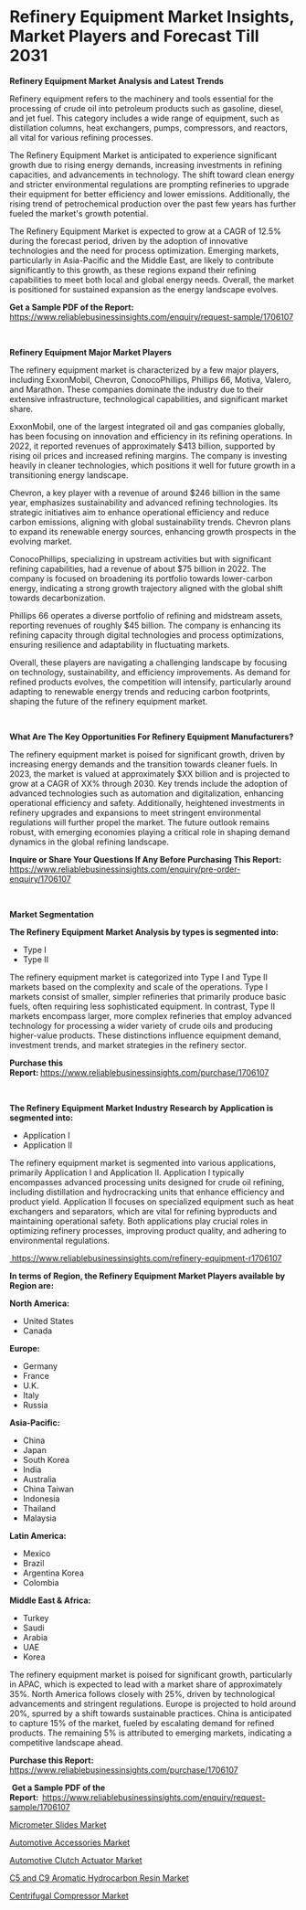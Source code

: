<p><h1>Refinery Equipment Market Insights, Market Players and Forecast Till 2031</h1></p><p><strong>Refinery Equipment Market Analysis and Latest Trends</strong></p>
<p><p>Refinery equipment refers to the machinery and tools essential for the processing of crude oil into petroleum products such as gasoline, diesel, and jet fuel. This category includes a wide range of equipment, such as distillation columns, heat exchangers, pumps, compressors, and reactors, all vital for various refining processes.</p><p>The Refinery Equipment Market is anticipated to experience significant growth due to rising energy demands, increasing investments in refining capacities, and advancements in technology. The shift toward clean energy and stricter environmental regulations are prompting refineries to upgrade their equipment for better efficiency and lower emissions. Additionally, the rising trend of petrochemical production over the past few years has further fueled the market's growth potential.</p><p>The Refinery Equipment Market is expected to grow at a CAGR of 12.5% during the forecast period, driven by the adoption of innovative technologies and the need for process optimization. Emerging markets, particularly in Asia-Pacific and the Middle East, are likely to contribute significantly to this growth, as these regions expand their refining capabilities to meet both local and global energy needs. Overall, the market is positioned for sustained expansion as the energy landscape evolves.</p></p>
<p><strong>Get a Sample PDF of the Report:&nbsp;</strong> <a href="https://www.reliablebusinessinsights.com/enquiry/request-sample/1706107?utm_campaign=1091&utm_medium=2&utm_source=Github&utm_content=ia&utm_term=21102024&utm_id=refinery-equipment">https://www.reliablebusinessinsights.com/enquiry/request-sample/1706107</a></p>
<p>&nbsp;</p>
<p><strong>Refinery Equipment Major Market Players</strong></p>
<p><p>The refinery equipment market is characterized by a few major players, including ExxonMobil, Chevron, ConocoPhillips, Phillips 66, Motiva, Valero, and Marathon. These companies dominate the industry due to their extensive infrastructure, technological capabilities, and significant market share.</p><p>ExxonMobil, one of the largest integrated oil and gas companies globally, has been focusing on innovation and efficiency in its refining operations. In 2022, it reported revenues of approximately $413 billion, supported by rising oil prices and increased refining margins. The company is investing heavily in cleaner technologies, which positions it well for future growth in a transitioning energy landscape.</p><p>Chevron, a key player with a revenue of around $246 billion in the same year, emphasizes sustainability and advanced refining technologies. Its strategic initiatives aim to enhance operational efficiency and reduce carbon emissions, aligning with global sustainability trends. Chevron plans to expand its renewable energy sources, enhancing growth prospects in the evolving market.</p><p>ConocoPhillips, specializing in upstream activities but with significant refining capabilities, had a revenue of about $75 billion in 2022. The company is focused on broadening its portfolio towards lower-carbon energy, indicating a strong growth trajectory aligned with the global shift towards decarbonization.</p><p>Phillips 66 operates a diverse portfolio of refining and midstream assets, reporting revenues of roughly $45 billion. The company is enhancing its refining capacity through digital technologies and process optimizations, ensuring resilience and adaptability in fluctuating markets.</p><p>Overall, these players are navigating a challenging landscape by focusing on technology, sustainability, and efficiency improvements. As demand for refined products evolves, the competition will intensify, particularly around adapting to renewable energy trends and reducing carbon footprints, shaping the future of the refinery equipment market.</p></p>
<p>&nbsp;</p>
<p><strong>What Are The Key Opportunities For Refinery Equipment Manufacturers?</strong></p>
<p><p>The refinery equipment market is poised for significant growth, driven by increasing energy demands and the transition towards cleaner fuels. In 2023, the market is valued at approximately $XX billion and is projected to grow at a CAGR of XX% through 2030. Key trends include the adoption of advanced technologies such as automation and digitalization, enhancing operational efficiency and safety. Additionally, heightened investments in refinery upgrades and expansions to meet stringent environmental regulations will further propel the market. The future outlook remains robust, with emerging economies playing a critical role in shaping demand dynamics in the global refining landscape.</p></p>
<p><strong>Inquire or Share Your Questions If Any Before Purchasing This Report:</strong> <a href="https://www.reliablebusinessinsights.com/enquiry/pre-order-enquiry/1706107?utm_campaign=1091&utm_medium=2&utm_source=Github&utm_content=ia&utm_term=21102024&utm_id=refinery-equipment">https://www.reliablebusinessinsights.com/enquiry/pre-order-enquiry/1706107</a></p>
<p>&nbsp;</p>
<p><strong>Market Segmentation</strong></p>
<p><strong>The Refinery Equipment Market Analysis by types is segmented into:</strong></p>
<p><ul><li>Type I</li><li>Type II</li></ul></p>
<p><p>The refinery equipment market is categorized into Type I and Type II markets based on the complexity and scale of the operations. Type I markets consist of smaller, simpler refineries that primarily produce basic fuels, often requiring less sophisticated equipment. In contrast, Type II markets encompass larger, more complex refineries that employ advanced technology for processing a wider variety of crude oils and producing higher-value products. These distinctions influence equipment demand, investment trends, and market strategies in the refinery sector.</p></p>
<p><strong>Purchase this Report:&nbsp;</strong><a href="https://www.reliablebusinessinsights.com/purchase/1706107?utm_campaign=1091&utm_medium=2&utm_source=Github&utm_content=ia&utm_term=21102024&utm_id=refinery-equipment">https://www.reliablebusinessinsights.com/purchase/1706107</a></p>
<p>&nbsp;</p>
<p><strong>The Refinery Equipment Market Industry Research by Application is segmented into:</strong></p>
<p><ul><li>Application I</li><li>Application II</li></ul></p>
<p><p>The refinery equipment market is segmented into various applications, primarily Application I and Application II. Application I typically encompasses advanced processing units designed for crude oil refining, including distillation and hydrocracking units that enhance efficiency and product yield. Application II focuses on specialized equipment such as heat exchangers and separators, which are vital for refining byproducts and maintaining operational safety. Both applications play crucial roles in optimizing refinery processes, improving product quality, and adhering to environmental regulations.</p></p>
<p><a href="https://www.reliablebusinessinsights.com/refinery-equipment-r1706107?utm_campaign=1091&utm_medium=2&utm_source=Github&utm_content=ia&utm_term=21102024&utm_id=refinery-equipment">&nbsp;https://www.reliablebusinessinsights.com/refinery-equipment-r1706107</a></p>
<p><strong>In terms of Region, the Refinery Equipment Market Players available by Region are:</strong></p>
<p>
    <p> <strong> North America: </strong>
        <ul>
            <li>United States</li>
            <li>Canada</li>
        </ul>
        </p> 
    <p> <strong> Europe: </strong>
        <ul>
            <li>Germany</li>
            <li>France</li>
            <li>U.K.</li>
            <li>Italy</li>
            <li>Russia</li>
        </ul>
        </p> 
    <p> <strong> Asia-Pacific: </strong>
        <ul>
            <li>China</li>
            <li>Japan</li>
            <li>South Korea</li>
            <li>India</li>
            <li>Australia</li>
            <li>China Taiwan</li>
            <li>Indonesia</li>
            <li>Thailand</li>
            <li>Malaysia</li>
        </ul>
        </p> 
    <p> <strong> Latin America: </strong>
        <ul>
            <li>Mexico</li>
            <li>Brazil</li>
            <li>Argentina Korea</li>
            <li>Colombia</li>
        </ul>
        </p> 
    <p> <strong> Middle East & Africa: </strong>
        <ul>
            <li>Turkey</li>
            <li>Saudi</li>
            <li>Arabia</li>
            <li>UAE</li>
            <li>Korea</li>
        </ul>
    </p>
    </p>
<p><p>The refinery equipment market is poised for significant growth, particularly in APAC, which is expected to lead with a market share of approximately 35%. North America follows closely with 25%, driven by technological advancements and stringent regulations. Europe is projected to hold around 20%, spurred by a shift towards sustainable practices. China is anticipated to capture 15% of the market, fueled by escalating demand for refined products. The remaining 5% is attributed to emerging markets, indicating a competitive landscape ahead.</p></p>
<p><strong>Purchase this Report: </strong><a href="https://www.reliablebusinessinsights.com/purchase/1706107?utm_campaign=1091&utm_medium=2&utm_source=Github&utm_content=ia&utm_term=21102024&utm_id=refinery-equipment">https://www.reliablebusinessinsights.com/purchase/1706107</a></p>
<p>&nbsp;<strong>Get a Sample PDF of the Report:&nbsp;&nbsp;</strong><a href="https://www.reliablebusinessinsights.com/enquiry/request-sample/1706107?utm_campaign=1091&utm_medium=2&utm_source=Github&utm_content=ia&utm_term=21102024&utm_id=refinery-equipment">https://www.reliablebusinessinsights.com/enquiry/request-sample/1706107</a></p>
<p><strong></strong></p>
<p><p><a href="https://issuu.com/reportprime-2/docs/micrometer-slides-market-size-2030._d588253e033eba?utm_campaign=1091&utm_medium=2&utm_source=Github&utm_content=ia&utm_term=21102024&utm_id=refinery-equipment">Micrometer Slides Market</a></p><p><a href="https://www.linkedin.com/pulse/automotive-accessories-market-analysis-product-segmentation-uu3me?utm_campaign=1091&utm_medium=2&utm_source=Github&utm_content=ia&utm_term=21102024&utm_id=refinery-equipment">Automotive Accessories Market</a></p><p><a href="https://www.linkedin.com/pulse/automotive-clutch-actuator-market-dynamics-application-types-06qje?utm_campaign=1091&utm_medium=2&utm_source=Github&utm_content=ia&utm_term=21102024&utm_id=refinery-equipment">Automotive Clutch Actuator Market</a></p><p><a href="https://github.com/whitbyuhringenn/Market-Research-Report-List-1/blob/main/c5-and-c9-aromatic-hydrocarbon-resin-market.md?utm_campaign=1091&utm_medium=2&utm_source=Github&utm_content=ia&utm_term=21102024&utm_id=refinery-equipment">C5 and C9 Aromatic Hydrocarbon Resin Market</a></p><p><a href="https://issuu.com/reportprime-2/docs/centrifugal-compressor-market-size-_a1e9958f8447b6?utm_campaign=1091&utm_medium=2&utm_source=Github&utm_content=ia&utm_term=21102024&utm_id=refinery-equipment">Centrifugal Compressor Market</a></p></p>